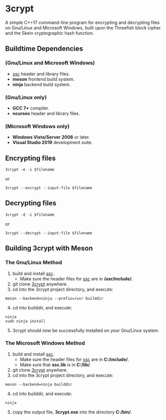 # 3crypt
A simple C++17 command-line program for encrypting and decrypting files on Gnu/Linux and Microsoft Windows, built upon the Threefish block cipher
and the Skein cryptographic hash function.
## Buildtime Dependencies
### (Gnu/Linux and Microsoft Windows)
-   [ssc](https://github.com/stuartcalder/ssc) header and library files.
-   __meson__ frontend build system.
-   __ninja__ backend build system.
### (Gnu/Linux only)
-   __GCC 7+__ compiler.
-   __ncurses__ header and library files.
### (Microsoft Windows only)
-   __Windows Vista/Server 2008__ or later.
-   __Visual Studio 2019__ development suite.
## Encrypting files
```
3crypt -e -i $filename
```
or
```
3crypt --encrypt --input-file $filename
```
## Decrypting files
```
3crypt -d -i $filename
```
or
```
3crypt --decrypt --input-file $filename
```
## Building 3crypt with Meson
### The Gnu/Linux Method
1. build and install [ssc](https://github.com/stuartcalder/ssc).
    - Make sure the header files for [ssc](https://github.com/stuartcalder/ssc) are in __/usr/include/__.
2. git clone [3crypt](https://github.com/stuartcalder/3crypt) anywhere.
3. cd into the 3crypt project directory, and execute:
```
meson --backend=ninja --prefix=/usr builddir
```
4. cd into builddir, and execute:
```
ninja
sudo ninja install
```
5. 3crypt should now be successfully installed on your Gnu/Linux system.
### The Microsoft Windows Method
1. build and install [ssc](https://github.com/stuartcalder/ssc).
    - Make sure the header files for [ssc](https://github.com/stuartcalder/ssc) are in __C:/include/__.
    - Make sure that __ssc.lib__ is in __C:/lib/__.
2. git clone [3crypt](https://github.com/stuartcalder/3crypt) anywhere.
3. cd into the 3crypt project directory, and execute:
```
meson --backend=ninja builddir
```
4. cd into builddir, and execute:
```
ninja
```
5. copy the output file, __3crypt.exe__ into the directory __C:/bin/__.
